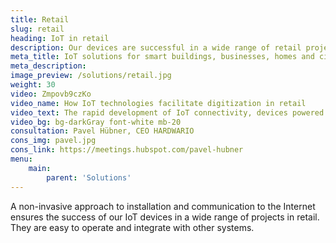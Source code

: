 ```yaml
---
title: Retail
slug: retail
heading: IoT in retail
description: Our devices are successful in a wide range of retail projects.
meta_title: IoT solutions for smart buildings, businesses, homes and cities
meta_description: 
image_preview: /solutions/retail.jpg
weight: 30
video: Zmpovb9czKo
video_name: How IoT technologies facilitate digitization in retail
video_text: The rapid development of IoT connectivity, devices powered from batteries for years, non-invasive approach and affordable prices today enable the rapid digitization of many industries. One of the most promising fields of use of IoT is undoubtedly retail.
video_bg: bg-darkGray font-white mb-20
consultation: Pavel Hübner, CEO HARDWARIO
cons_img: pavel.jpg
cons_link: https://meetings.hubspot.com/pavel-hubner
menu:
    main:
        parent: 'Solutions'
---
```


A non-invasive approach to installation and communication to the Internet ensures the success of our IoT devices in a wide range of projects in retail. They are easy to operate and integrate with other systems.